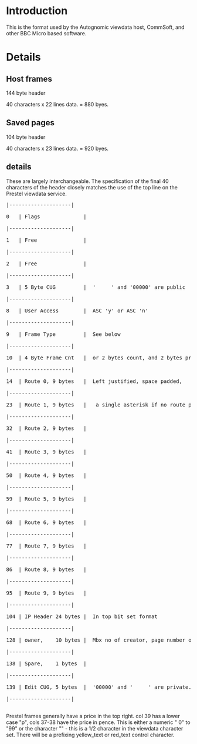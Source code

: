 # Introduction #

This is the format used by the Autognomic viewdata host, CommSoft, and other BBC Micro based software.


# Details #

## Host frames ##

144 byte header

40 characters x 22 lines data. = 880 byes.

## Saved pages ##

104 byte header

40 characters x 23 lines data. = 920 byes.

## details ##

These are largely interchangeable.  The specification of the final 40 characters of the header closely matches the use of the top line on the Prestel viewdata service.


<pre>
|--------------------|<br>
0   | Flags              |<br>
|--------------------|<br>
1   | Free               |<br>
|--------------------|<br>
2   | Free               |<br>
|--------------------|<br>
3   | 5 Byte CUG         |  '     ' and '00000' are public<br>
|--------------------|<br>
8   | User Access        |  ASC 'y' or ASC 'n'<br>
|--------------------|<br>
9   | Frame Type         |  See below<br>
|--------------------|<br>
10  | 4 Byte Frame Cnt   |  or 2 bytes count, and 2 bytes price<br>
|--------------------|<br>
14  | Route 0, 9 bytes   |  Left justified, space padded,<br>
|--------------------|<br>
23  | Route 1, 9 bytes   |   a single asterisk if no route present<br>
|--------------------|<br>
32  | Route 2, 9 bytes   |<br>
|--------------------|<br>
41  | Route 3, 9 bytes   |<br>
|--------------------|<br>
50  | Route 4, 9 bytes   |<br>
|--------------------|<br>
59  | Route 5, 9 bytes   |<br>
|--------------------|<br>
68  | Route 6, 9 bytes   |<br>
|--------------------|<br>
77  | Route 7, 9 bytes   |<br>
|--------------------|<br>
86  | Route 8, 9 bytes   |<br>
|--------------------|<br>
95  | Route 9, 9 bytes   |<br>
|--------------------|<br>
104 | IP Header 24 bytes |  In top bit set format<br>
|--------------------|<br>
128 | owner,    10 bytes |  Mbx no of creator, page number on displayed/saved frames<br>
|--------------------|<br>
138 | Spare,    1 bytes  |<br>
|--------------------|<br>
139 | Edit CUG, 5 bytes  |  '00000' and '     ' are private.  Price on display/saved<br>
|--------------------|<br>
</pre>

Prestel frames generally have a price in the top right. col 39 has a lower case "p", cols 37-38 have the price in pence. This is either a numeric " 0" to "99" or the character "\" - this is a 1/2 character in the viewdata character set.  There will be a prefixing yellow\_text or red\_text control character.